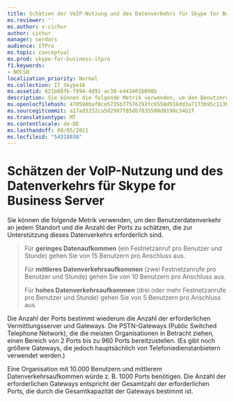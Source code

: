 ```yaml
---
title: Schätzen der VoIP-Nutzung und des Datenverkehrs für Skype for Business Server
ms.reviewer: ''
ms.author: v-cichur
author: cichur
manager: serdars
audience: ITPro
ms.topic: conceptual
ms.prod: skype-for-business-itpro
f1.keywords:
- NOCSH
localization_priority: Normal
ms.collection: IT_Skype16
ms.assetid: 621b08fb-f894-4d91-ac38-e443401b098b
description: Sie können die folgende Metrik verwenden, um den Benutzerdatenverkehr an jedem Standort und die Anzahl der Ports zu schätzen, die zur Unterstützung dieses Datenverkehrs erforderlich sind.
ms.openlocfilehash: 470590baf8ce5735b77576292fc6558d916dd3a7173b95c113b74d42f35c5224
ms.sourcegitcommit: a17ad3332ca5d2997f85db7835500d8190c34b2f
ms.translationtype: MT
ms.contentlocale: de-DE
ms.lasthandoff: 08/05/2021
ms.locfileid: "54318838"
---
```

# <a name="estimating-voice-usage-and-traffic-for-skype-for-business-server"></a>Schätzen der VoIP-Nutzung und des Datenverkehrs für Skype for Business Server
 
Sie können die folgende Metrik verwenden, um den Benutzerdatenverkehr an jedem Standort und die Anzahl der Ports zu schätzen, die zur Unterstützung dieses Datenverkehrs erforderlich sind.
  
> Für **geringes Datenaufkommen** (ein Festnetzanruf pro Benutzer und Stunde) gehen Sie von 15 Benutzern pro Anschluss aus.
> 
> Für **mittleres Datenverkehrsaufkommen** (zwei Festnetzanrufe pro Benutzer und Stunde) gehen Sie von 10 Benutzern pro Anschluss aus.
> 
> Für **hohes Datenverkehrsaufkommen** (drei oder mehr Festnetzanrufe pro Benutzer und Stunde) gehen Sie von 5 Benutzern pro Anschluss aus.
    
Die Anzahl der Ports bestimmt wiederum die Anzahl der erforderlichen Vermittlungsserver und Gateways. Die PSTN-Gateways (Public Switched Telephone Network), die die meisten Organisationen in Betracht ziehen, einen Bereich von 2 Ports bis zu 960 Ports bereitzustellen. (Es gibt noch größere Gateways, die jedoch hauptsächlich von Telefoniedienstanbietern verwendet werden.)
  
Eine Organisation mit 10.000 Benutzern und mittlerem Datenverkehrsaufkommen würde z. B. 1000 Ports benötigen. Die Anzahl der erforderlichen Gateways entspricht der Gesamtzahl der erforderlichen Ports, die durch die Gesamtkapazität der Gateways bestimmt ist.
  

